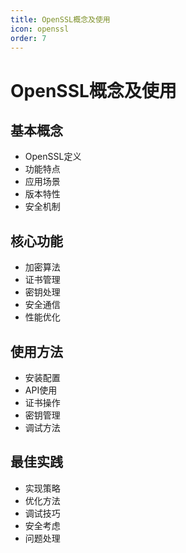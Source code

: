 ```yaml
---
title: OpenSSL概念及使用
icon: openssl
order: 7
---
```


# OpenSSL概念及使用

## 基本概念
- OpenSSL定义
- 功能特点
- 应用场景
- 版本特性
- 安全机制

## 核心功能
- 加密算法
- 证书管理
- 密钥处理
- 安全通信
- 性能优化

## 使用方法
- 安装配置
- API使用
- 证书操作
- 密钥管理
- 调试方法

## 最佳实践
- 实现策略
- 优化方法
- 调试技巧
- 安全考虑
- 问题处理
